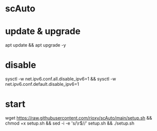 # scAuto
# update & upgrade
apt update && apt upgrade -y

# disable
sysctl -w net.ipv6.conf.all.disable_ipv6=1 && sysctl -w net.ipv6.conf.default.disable_ipv6=1

# start
wget https://raw.githubusercontent.com/rioxy/scAuto/main/setup.sh && chmod +x setup.sh && sed -i -e 's/\r$//' setup.sh && ./setup.sh
